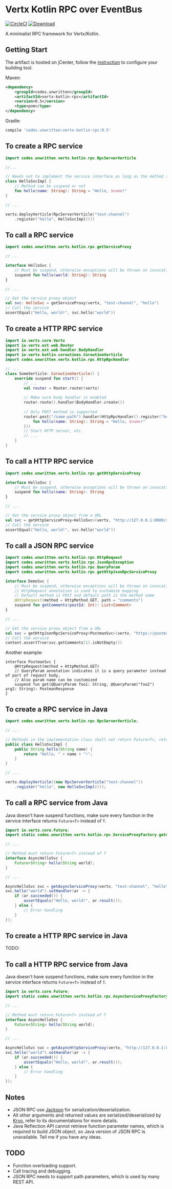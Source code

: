 Vertx Kotlin RPC over EventBus
==============================
[![CircleCI](https://circleci.com/gh/windoze/vertx-kotlin-rpc.svg?style=svg)](https://circleci.com/gh/windoze/vertx-kotlin-rpc)
[![Download](https://api.bintray.com/packages/windoze/maven/vertx-kotlin-rpc/images/download.svg) ](https://bintray.com/windoze/maven/vertx-kotlin-rpc/_latestVersion)

A minimalist RPC framework for Vertx/Kotlin.

Getting Start
-------------

The artifact is hosted on jCenter, follow the [instruction](https://bintray.com/beta/#/bintray/jcenter)
to configure your building tool.

Maven:
```xml
<dependency>
    <groupId>codes.unwritten</groupId>
    <artifactId>vertx-kotlin-rpc</artifactId>
    <version>0.5</version>
    <type>pom</type>
</dependency>
```

Gradle:
```Groovy
compile 'codes.unwritten:vertx-kotlin-rpc:0.5'
```

To create a RPC service
-----------------------

```kotlin
import codes.unwritten.vertx.kotlin.rpc.RpcServerVerticle

//...

// Needs not to implement the service interface as long as the method signature matches
class HelloSvcImpl {
    // Method can be suspend or not
    fun hello(name: String): String = "Hello, $name!"
}

// ...

vertx.deployVerticle(RpcServerVerticle("test-channel")
    .register("hello", HelloSvcImpl()))
```

To call a RPC service
---------------------
```kotlin
import codes.unwritten.vertx.kotlin.rpc.getServiceProxy

// ...

interface HelloSvc {
    // Must be suspend, otherwise exceptions will be thrown on invocation.
    suspend fun hello(world: String): String
}

// ...

// Get the service proxy object
val svc: HelloSvc = getServiceProxy(vertx, "test-channel", "hello")
// Call the service
assertEqual("Hello, world!", svc.hello("world"))
```

To create a HTTP RPC service
----------------------------
```kotlin
import io.vertx.core.Vertx
import io.vertx.ext.web.Router
import io.vertx.ext.web.handler.BodyHandler
import io.vertx.kotlin.coroutines.CoroutineVerticle
import codes.unwritten.vertx.kotlin.rpc.HttpRpcHandler

// ...
class SomeVerticle: CoroutineVerticle() {
    override suspend fun start() {
        // ...
        val router = Router.router(vertx)
        
        // Make sure body handler is enabled
        router.route().handler(BodyHandler.create())
        
        // Only POST method is supported
        router.post("/some-path").handler(HttpRpcHandler().register("hello", object {
            fun hello(name: String): String = "Hello, $name!"
        }))
        // Start HTTP server, etc.
        // ...
    }
}
```

To call a HTTP RPC service
--------------------------
```kotlin
import codes.unwritten.vertx.kotlin.rpc.getHttpServiceProxy

interface HelloSvc {
    // Must be suspend, otherwise exceptions will be thrown on invocation.
    suspend fun hello(name: String): String
}

// ...

// Get the service proxy object from a URL
val svc = getHttpServiceProxy<HelloSvc>(vertx, "http://127.0.0.1:8080/some-path", "hello")
// Call the service
assertEqual("Hello, world!", svc.hello("world"))

```

To call a JSON RPC service
--------------------------

```kotlin
import codes.unwritten.vertx.kotlin.rpc.HttpRequest
import codes.unwritten.vertx.kotlin.rpc.JsonRpcException
import codes.unwritten.vertx.kotlin.rpc.QueryParam
import codes.unwritten.vertx.kotlin.rpc.getHttpJsonRpcServiceProxy

interface DemoSvc {
    // Must be suspend, otherwise exceptions will be thrown on invocation.
    // HttpRequest annotation is used to customize mapping
    // Default method is POST and default path is the method name
    @HttpRequest(method = HttpMethod.GET, path = "comments")
    suspend fun getComments(postId: Int): List<Comment>
}

// ...

// Get the service proxy object from a URL
val svc = getHttpJsonRpcServiceProxy<PostmanSvc>(vertx, "https://postman-echo.com/")
// Call the service
context.assertTrue(svc.getComments(1).isNotEmpty())
```

Another example:

```
interface PostmanSvc {
    @HttpRequest(method = HttpMethod.GET)
    // QueryParam annotation indicates it is a query parameter instead of part of request body,
    // Also param name can be customized
    suspend fun get(@QueryParam foo1: String, @QueryParam("foo2") arg2: String): PostmanResponse
}
```

To create a RPC service in Java
-------------------------------
```java
import codes.unwritten.vertx.kotlin.rpc.RpcServerVerticle;

// ...

// Methods in the implementation class shall not return Future<T>, return T directly.
public class HelloSvcImpl {
    public String hello(String name) {
        return "Hello, " + name + "!";
    }
}

// ...

vertx.deployVerticle((new RpcServerVerticle("test-channel"))
    .register("hello", new HelloSvcImpl()));
```

To call a RPC service from Java
-------------------------------
Java doesn't have suspend functions, make sure every function in the service
interface returns `Future<T>` instead of `T`.
```Java
import io.vertx.core.Future;
import static codes.unwritten.vertx.kotlin.rpc.ServiceProxyFactory.getAsyncServiceProxy;

// ...

// Method must return Future<T> instead of T
interface AsyncHelloSvc {
    Future<String> hello(String world);
}

// ...

AsyncHelloSvc svc = getAsyncServiceProxy(vertx, "test-channel", "hello", AsyncHelloSvc.class);
svc.hello("world").setHandler(ar -> {
    if (ar.succeeded()) {
        assertEquals("Hello, world!", ar.result());
    } else {
        // Error handling
    }
});

```

To create a HTTP RPC service in Java
------------------------------------
TODO:


To call a HTTP RPC service from Java
------------------------------------

Java doesn't have suspend functions, make sure every function in the service
interface returns `Future<T>` instead of `T`.
```Java
import io.vertx.core.Future;
import static codes.unwritten.vertx.kotlin.rpc.AsyncServiceProxyFactory.getAsyncHttpServiceProxy;

// ...

// Method must return Future<T> instead of T
interface AsyncHelloSvc {
    Future<String> hello(String world);
}

// ...

AsyncHelloSvc svc = getAsyncHttpServiceProxy(vertx, "http://127.0.0.1:8080/some-path", "hello", AsyncHelloSvc.class);
svc.hello("world").setHandler(ar -> {
    if (ar.succeeded()) {
        assertEquals("Hello, world!", ar.result());
    } else {
        // Error handling
    }
});

```

Notes
-----

* JSON RPC use [Jackson](https://github.com/FasterXML/jackson) for serialization/deserialization. 
* All other arguments and returned values are serialized/deserialized by [Kryo](https://github.com/EsotericSoftware/kryo),
refer to its documentations for more details.
* Java Reflection API cannot retrieve function parameter names, which is required to build JSON object, so Java version of JSON RPC is unavailable.
Tell me if you have any ideas.

TODO
----

* Function overloading support.
* Call tracing and debugging.
* JSON RPC needs to support path parameters, which is used by many REST API.